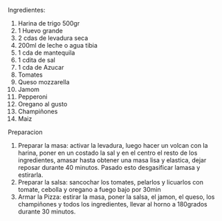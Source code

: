 Ingredientes:
1. Harina de trigo 500gr
2. 1 Huevo grande
3. 2 cdas de levadura seca 
4. 200ml de leche o agua tibia
5. 1 cda de mantequila
6. 1 cdita de sal
7. 1 cda de Azucar
8. Tomates
9. Queso mozzarella
10. Jamom
11. Pepperoni
12. Oregano al gusto
13. Champiñones
14. Maiz


Preparacion                        
1. Preparar la masa: activar la levadura, luego hacer un volcan con la harina, poner en un costado la sal y en el centro el resto de los ingredientes, amasar hasta obtener una masa lisa y elastica, dejar reposar durante 40 minutos.
Pasado esto desgasificar lamasa y estirarla.
2. Preparar la salsa: sancochar los tomates, pelarlos y licuarlos con tomate, cebolla y oregano a fuego bajo por 30min
3. Armar la Pizza: estirar la masa, poner la salsa, el jamon, el queso, los champiñones y todos los ingredientes, llevar al horno a 180grados durante 30 minutos.
